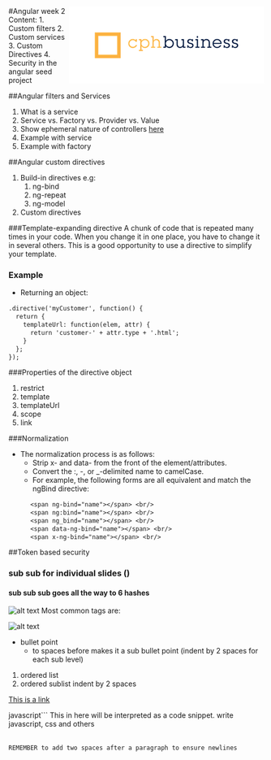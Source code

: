 <img align="right" src="img/cphbusinessWhite.png" />  
#Angular week 2
Content: 
1. Custom filters
2. Custom services
3. Custom Directives
4. Security in the angular seed project

##Angular filters and Services
1. What is a service
2. Service vs. Factory vs. Provider vs. Value
3. Show ephemeral nature of controllers [here]()
4. Example with service
5. Example with factory


##Angular custom directives
1. Build-in directives e.g:
	1. ng-bind
	2. ng-repeat
	3. ng-model
2. Custom directives

###Template-expanding directive
A chunk of code that is repeated many times in your code. When you change it in one place, you have to change it in several others. This is a good opportunity to use a directive to simplify your template.

### Example
- Returning an object:
```
.directive('myCustomer', function() {
  return {
    templateUrl: function(elem, attr) {
      return 'customer-' + attr.type + '.html';
    }
  };
});
```
###Properties of the directive object
1. restrict
2. template
3. templateUrl
4. scope
5. link

###Normalization
- The normalization process is as follows:
   - Strip x- and data- from the front of the element/attributes.
   - Convert the :, -, or _-delimited name to camelCase.
   - For example, the following forms are all equivalent and match the ngBind directive:
```
	  <span ng-bind="name"></span> <br/>
	  <span ng:bind="name"></span> <br/>
	  <span ng_bind="name"></span> <br/>
	  <span data-ng-bind="name"></span> <br/>
	  <span x-ng-bind="name"></span> <br/>
```


##Token based security




### sub sub for individual slides ()
#### sub sub sub goes all the way to 6 hashes

![alt text](img/domtree.png) Most common tags are:

![alt text](img/element.png)

- bullet point
  - to spaces before makes it a sub bullet point (indent by 2 spaces for each sub level)

1. ordered list
  1. ordered sublist indent by 2 spaces
  
[This is a link](http://www.w3schools.com/cssref/tryit.asp?filename=trycss_sel_firstchild_more3)

javascript```
This in here will be interpreted as a code snippet. write javascript, css and others
```  

REMEMBER to add two spaces after a paragraph to ensure newlines